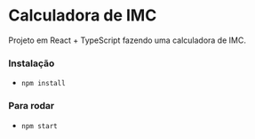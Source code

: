 # Calculadora de IMC 

Projeto em React + TypeScript
fazendo uma calculadora de IMC.

### Instalação 
- `npm install`

### Para rodar
- `npm start`